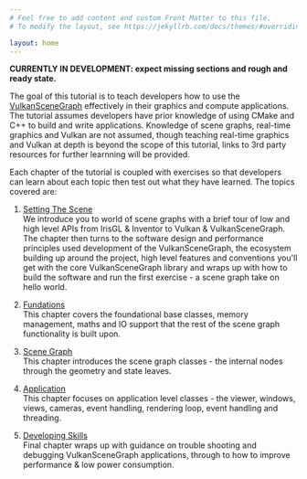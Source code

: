 ```yaml
---
# Feel free to add content and custom Front Matter to this file.
# To modify the layout, see https://jekyllrb.com/docs/themes/#overriding-theme-defaults

layout: home
---
```


**CURRENTLY IN DEVELOPMENT: expect missing sections and rough and ready state.**

The goal of this tutorial is to teach developers how to use the [VulkanSceneGraph](https://github.com/vsg-dev/VulkanSceneGraph) effectively in their graphics and compute applications. The tutorial assumes developers have prior knowledge of using CMake and C++ to build and write applications.  Knowledge of scene graphs, real-time graphics and Vulkan are not assumed, though teaching real-time graphics and Vulkan at depth is beyond the scope of this tutorial, links to 3rd party resources for further learnning will be provided.

Each chapter of the tutorial is coupled with exercises so that developers can learn about each topic then test out what they have learned. The topics covered are:

1. [Setting The Scene](1_SettingTheScene/index.md)  
We introduce you to world of scene graphs with a brief tour of low and high level APIs from IrisGL & Inventor to Vulkan & VulkanSceneGraph. The chapter then turns to the software design and performance principles used development of the VulkanSceneGraph, the ecosystem building up around the project, high level features and conventions you'll get with the core VulkanSceneGraph library and wraps up with how to build the software and run the first exercise - a scene graph take on hello world.

2. [Fundations](2_Foundations/index.md)  
This chapter covers the foundational base classes, memory management, maths and IO support that the rest of the scene graph functionality is built upon.

3. [Scene Graph](3_SceneGraph/index.md)  
This chapter introduces the scene graph classes - the internal nodes through the geometry and state leaves.

4. [Application](4_Application/index.md)  
This chapter focuses on application level classes - the viewer, windows, views, cameras, event handling, rendering loop, event handling and threading.

5. [Developing Skills](5_DevelopingSkills/index.md)  
Final chapter wraps up with guidance on trouble shooting and debugging VulkanSceneGraph applications, through to how to improve performance & low power consumption.
